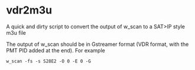 # vdr2m3u

A quick and dirty script to convert the output of w_scan to a SAT>IP style m3u file

The output of w_scan should be in Gstreamer format (VDR format, with the PMT PID added at the end). For example

```w_scan -fs -s S28E2 -O 0 -E 0 -G```


